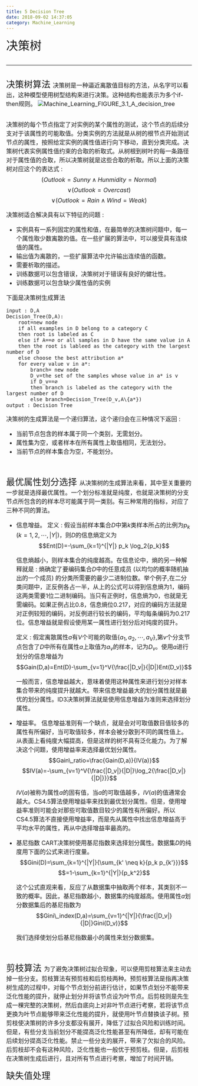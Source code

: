 ```yaml
---
title: 5 Decision Tree
date: 2018-09-02 14:37:05
category: Machine_Learning
---
```

<font size=6>决策树
<!--more-->

---
<font size=5>决策树算法
<font size=3>决策树是一种逼近离散值目标的方法，从名字可以看出，这种模型使用树型结构来进行决策。这种结构也能表示为多个if-then规则。
![Machine_Learning_FIGURE_3.1_A_decision_tree](https://winteryangwt-1256492362.cos.ap-chengdu.myqcloud.com/%E6%9C%BA%E5%99%A8%E5%AD%A6%E4%B9%A0/Machine_Learning_FIGURE_3.1_A_decision_tree.png)

决策树的每个节点指定了对实例的某个属性的测试，这个节点的后续分支对于该属性的可能取值。分类实例的方法就是从树的根节点开始测试节点的属性，按照给定实例的属性值进行向下移动，直到分类完成。决策树代表实例属性值约束的合取的析取式。从树根到树叶的每一条路径对于属性值的合取，所以决策树就是这些合取的析取。所以上面的决策树对应这个的表达式 : 
$$(Outlook=Sunny \land Hunmidity=Normal)$$
$$\lor (Outlook=Overcast)$$ 
$$\lor (Outlook=Rain \land Wind=Weak)$$

决策树适合解决具有以下特征的问题 : 
- 实例具有一系列固定的属性和值，在最简单的决策树问题中，每一个属性取少数离散的值。在一些扩展的算法中，可以接受具有连续值的属性。
- 输出值为离散的，一些扩展算法中允许输出连续值的函数。
- 需要析取的描述。
- 训练数据可以包含错误，决策树对于错误有良好的健壮性。
- 训练数据可以包含缺少属性值的实例

下面是决策树生成算法
```nonhighlight
input : D,A
Decision_Tree(D,A):
    root=new node
    if all examples in D belong to a category C
    then root is labeled as C
    else if A==∅ or all samples in D have the same value in A
    then the root is lableed as the category with the largest number of D
    else choose the best attribution a*
    for every value v in a*:
        branch= new node
        D_v=the set of the samples whose value in a* is v
        if D_v==∅
        then branch is labeled as the category with the largest number of D
        else branch=Decision_Tree(D_v,A\{a*})
output : Decision Tree
```

决策树的生成算法是一个递归算法，这个递归会在三种情况下返回 : 
- 当前节点包含的样本属于同一个类别，无需划分。
- 属性集为空，或者样本在所有属性上取值相同，无法划分。
- 当前节点的样本集合为空，不能划分。
<br/>

<font size=5>最优属性划分选择
<font size=3>从决策树的生成算法来看，其中至关重要的一步就是选择最优属性。一个划分标准就是纯度，也就是决策树的分支节点所包含的的样本尽可能属于同一类别。有三种常用的指标，对应了三种不同的算法。

- 信息增益。
    定义 : 假设当前样本集合$D$中第$k$类样本所占的比例为$p_k$ ($k=1,2,\cdots,|Y|$)，则$D$的信息熵定义为
    $$Ent(D)=-\sum_{k=1}^{|Y|} p_k \log_2{p_k}$$

    信息熵越小，则样本集合的纯度越高。在信息论中，熵的另一种解释就是 : 熵确定了要编码集合$D$中的任意成员 (以均匀的概率随机抽出的一个成员) 的分类所需要的最少二进制位数。举个例子,在二分类问题中，正反例各占一半，从上的公式可以得到信息熵为1，编码这两类需要1位二进制编码。当只有正例时，信息熵为0，也就是无需编码。如果正例占比0.8，信息熵位0.217，对应的编码方法就是对正例较短的编码，对反例进行较长的编码，平均每条编码为0.217位。信息增益就是假设使用某一属性进行划分后对纯度的提升。

    定义 : 假定离散属性$a$有$V$个可能的取值$\{a_1,a_2,\cdots,a_V\}$,第$v$个分支节点包含了$D$中所有在属性$a$上取值为$a_v$的样本，记为$D_v$。使用$a$进行划分的信息增益为
    $$Gain(D,a)=Ent(D)-\sum_{v=1}^V{\frac{|D_v|}{|D|}Ent(D_v)}$$

    一般而言，信息增益越大，意味着使用这种属性来进行划分对样本集合带来的纯度提升就越大。带来信息增益最大的划分属性就是最优的划分属性。ID3决策树算法就是使用信息增益为准则来选择划分属性。
- 增益率。
    信息增益准则有一个缺点，就是会对可取值数目值较多的属性有所偏好，当可取值较多，样本会被分散到不同的属性值上。从表面上看纯度大幅提高，但是这样的树不具有泛化能力。为了解决这个问题，使用增益率来选择最优划分属性。
    $$Gain\_ratio=\frac{Gain(D,a)}{IV(a)}$$
    $$IV(a)=-\sum_{v=1}^V{\frac{|D_v|}{|D|}\log_2{\frac{|D_v|}{|D|}}}$$

    $IV(a)$被称为属性$a$的固有值，当$a$的可取值越多，$IV(a)$的值通常会越大。CS4.5算法使用增益率来找到最优划分属性。但是，使用增益率准则可能会对那些可取值数目较少的属性有所偏好。所以CS4.5算法不直接使用增益率，而是先从属性中找出信息增益高于平均水平的属性，再从中选择增益率最高的。
- 基尼指数
    CART决策树使用基尼指数来选择划分属性。数据集$D$的纯度用下面的公式来进行度量。
    $$Gini(D)=\sum_{k=1}^{|Y|}{\sum_{k' \neq k}{p_k p_{k'}}}$$
    $$=1-\sum_{k=1}^{|Y|}{p_k^2}$$

    这个公式直观来看，反应了从数据集中抽取两个样本，其类别不一致的概率。因此，基尼指数越小，数据集的纯度越高。使用属性$a$划分数据集后的基尼指数为
    $$Gini\_index(D,a)=\sum_{v=1}^{|Y|}{\frac{|D_v|}{|D|}Gini(D_v)}$$
    
    我们选择使划分后基尼指数最小的属性来划分数据集。
<br/>

<font size=5>剪枝算法
<font size=3>为了避免决策树过拟合现象，可以使用剪枝算法来主动去掉一些分支。剪枝算法有预剪枝和后剪枝两种。预剪枝算法是指再决策树生成的过程中，对每个节点划分前进行估计，如果节点划分不能带来泛化性能的提升，就停止划分并将该节点设为叶节点。后剪枝则是先生成一棵完整的决策树，然后自底向上对非叶节点进行考察，若将该节点更换为叶节点能够带来泛化性能的提升，就使用叶节点替换该子树。预剪枝使决策树的许多分支都没有展开，降低了过拟合风险和训练时间。但是，有些分支当前划分不能提高泛化性能甚至有所降低，却有可能在后续划分提高泛化性能。禁止一些分支的展开，带来了欠拟合的风险。后剪枝却不会有这种风险，泛化性能也一般优于预剪枝。但是，后剪枝在决策树生成后进行，且对所有节点进行考察，增加了时间开销。

<font size=5>缺失值处理
<font size=3>
